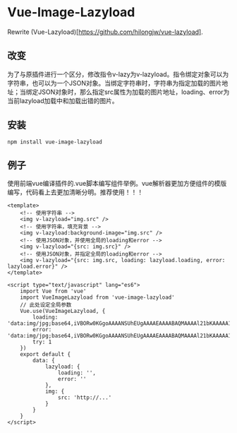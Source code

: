 # Vue-Image-Lazyload

Rewrite (Vue-Lazyload)[https://github.com/hilongjw/vue-lazyload].

## 改变

为了与原插件进行一个区分，修改指令v-lazy为v-lazyload。指令绑定对象可以为字符串，也可以为一个JSON对象。当绑定字符串时，字符串为指定加载的图片地址；当绑定JSON对象时，那么指定src属性为加载的图片地址，loading、error为当前lazyload加载中和加载出错的图片。

## 安装

```
npm install vue-image-lazyload
```

## 例子

使用前端vue编译插件的.vue脚本编写组件举例。vue解析器更加方便组件的模版编写，代码看上去更加清晰分明。推荐使用！！！

```
<template>
	<!-- 使用字符串 -->
	<img v-lazyload="img.src" />
	<!-- 使用字符串，填充背景 -->
	<img v-lazyload:background-image="img.src" />
	<!-- 使用JSON对象，并使用全局的loading和error -->
	<img v-lazyload="{src: img.src}" />
	<!-- 使用JSON对象，并指定全局的loading和error -->
	<img v-lazyload="{src: img.src, loading: lazyload.loading, error: lazyload.error}" />
</template>

<script type="text/javascript" lang="es6">
	import Vue from 'vue'
	import VueImageLazyload from 'vue-image-lazyload'
	// 此处设定全局参数
	Vue.use(VueImageLazyload, {
		loading: 'data:img/jpg;base64,iVBORw0KGgoAAAANSUhEUgAAAAEAAAABAQMAAAAl21bKAAAAA1BMVEXs7Oxc9QatAAAACklEQVQI12NgAAAAAgAB4iG8MwAAAABJRU5ErkJggg==',
		error: 'data:img/jpg;base64,iVBORw0KGgoAAAANSUhEUgAAAAEAAAABAQMAAAAl21bKAAAAA1BMVEXs7Oxc9QatAAAACklEQVQI12NgAAAAAgAB4iG8MwAAAABJRU5ErkJggg==',
		try: 1
	})
	export default {
		data: {
			lazyload: {
				loading: '',
				error: ''
			},
			img: {
				src: 'http://...'
			}
		}
	}
</script>
```